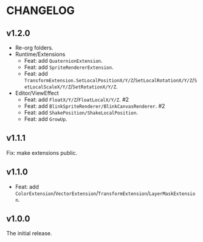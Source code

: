 # CHANGELOG

## v1.2.0

- Re-org folders.
- Runtime/Extensions
  - Feat: add `QuaternionExtension`.
  - Feat: add `SpriteRendererExtension`.
  - Feat: add `TransformExtension.SetLocalPositionX/Y/Z`/`SetLocalRotationX/Y/Z`/`SetLocalScaleX/Y/Z`/`SetRotationX/Y/Z`.
- Editor/ViewEffect
  - Feat: add `FloatX/Y/Z`/`FloatLocalX/Y/Z`. #2
  - Feat: add `BlinkSpriteRenderer/BlinkCanvasRenderer`. #2
  - Feat: add `ShakePosition/ShakeLocalPosition`.
  - Feat: add `GrowUp`.

## v1.1.1

Fix: make extensions public.

## v1.1.0

- Feat: add `ColorExtension`/`VectorExtension`/`TransformExtension`/`LayerMaskExtension`.

## v1.0.0

The initial release.
